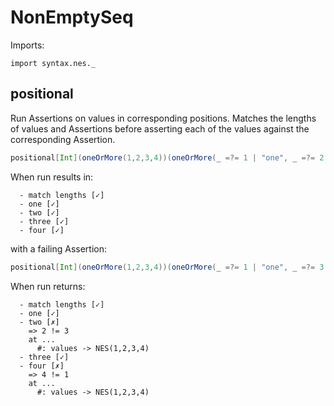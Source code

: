 # NonEmptySeq

Imports:

```
import syntax.nes._
```


## positional

Run Assertions on values in corresponding positions. Matches the lengths of values and Assertions before asserting each of the values against the corresponding Assertion.

```scala
positional[Int](oneOrMore(1,2,3,4))(oneOrMore(_ =?= 1 | "one", _ =?= 2 | "two", _ =?= 3 | "three", _ =?= 4 | "four"))
```

When run results in:

```
  - match lengths [✓]
  - one [✓]
  - two [✓]
  - three [✓]
  - four [✓]
```

with a failing Assertion:

```scala
positional[Int](oneOrMore(1,2,3,4))(oneOrMore(_ =?= 1 | "one", _ =?= 3 | "two", _ =?= 3 | "three", _ =?= 1 | "four"))
```

When run returns:

```
  - match lengths [✓]
  - one [✓]
  - two [✗]
    => 2 != 3
    at ...
      #: values -> NES(1,2,3,4)
  - three [✓]
  - four [✗]
    => 4 != 1
    at ...
      #: values -> NES(1,2,3,4)
```